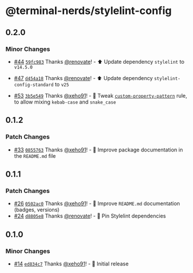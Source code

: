 # @terminal-nerds/stylelint-config<!-- markdownlint-disable line-length list-marker-space no-duplicate-header -->

## 0.2.0

### Minor Changes

-   [#44](https://github.com/terminal-nerds/configs/pull/44) [`59fc983`](https://github.com/terminal-nerds/configs/commit/59fc983aa1ba3002f91f9670025b4d3ec4005366) Thanks [@renovate](https://github.com/apps/renovate)! - ⬆️ Update dependency `stylelint` to `v14.5.0`

-   [#47](https://github.com/terminal-nerds/configs/pull/47) [`d454a18`](https://github.com/terminal-nerds/configs/commit/d454a18afcd9c08aa232f2abdb77c5a4fdd5deb2) Thanks [@renovate](https://github.com/apps/renovate)! - ⬆️ Update dependency `stylelint-config-standard` to `v25`

-   [#53](https://github.com/terminal-nerds/configs/pull/53) [`3b5e549`](https://github.com/terminal-nerds/configs/commit/3b5e5497483f10f90c9bd38ed88d6f4b684ce4c8) Thanks [@xeho91](https://github.com/xeho91)! - 🔧 Tweak [`custom-property-pattern`] rule, to allow mixing `kebab-case` and `snake_case`

    [`custom-property-pattern`]: https://stylelint.io/user-guide/rules/list/custom-property-pattern/

## 0.1.2

### Patch Changes

-   [#33](https://github.com/terminal-nerds/configs/pull/33) [`0855763`](https://github.com/terminal-nerds/configs/commit/08557638bfea49d310a7cb42cb9e9a842911af08) Thanks [@xeho91](https://github.com/xeho91)! - 📝 Improve package documentation in the `README.md` file

## 0.1.1

### Patch Changes

-   [#26](https://github.com/terminal-nerds/configs/pull/26) [`0502ac0`](https://github.com/terminal-nerds/configs/commit/0502ac043987b63825a034a968d060160354a585) Thanks [@xeho91](https://github.com/xeho91)! - 📝 Improve `README.md` documentation (badges, versions)
-   [#24](https://github.com/terminal-nerds/configs/pull/24) [`d8805e8`](https://github.com/terminal-nerds/configs/commit/d8805e878d6a3607c4126a92f6aeff85d465bd35) Thanks [@renovate](https://github.com/apps/renovate)! - 📌 Pin Stylelint dependencies

## 0.1.0

### Minor Changes

-   [#14](https://github.com/terminal-nerds/configs/pull/14) [`ed834c7`](https://github.com/terminal-nerds/configs/commit/ed834c7d5345391d669ed767151671153c65967d) Thanks [@xeho91](https://github.com/xeho91)! - 🎉 Initial release
